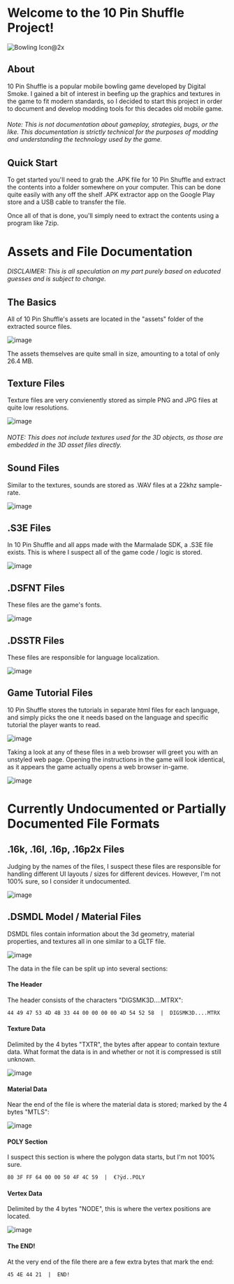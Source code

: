 # Welcome to the 10 Pin Shuffle Project!

![Bowling Icon@2x](https://user-images.githubusercontent.com/97776260/149610169-6ff8bb38-a2e8-406c-8827-28f94df16d72.png)

## About

10 Pin Shuffle is a popular mobile bowling game developed by Digital Smoke.
I gained a bit of interest in beefing up the graphics and textures in the game to fit modern standards, so I decided to start this project in order to document and develop modding tools for this decades old mobile game.

###### Note: This is not documentation about gameplay, strategies, bugs, or the like. This documentation is strictly technical for the purposes of modding and understanding the technology used by the game.

## Quick Start

To get started you'll need to grab the .APK file for 10 Pin Shuffle and extract the contents into a folder somewhere on your computer.
This can be done quite easily with any off the shelf .APK extractor app on the Google Play store and a USB cable to transfer the file.

Once all of that is done, you'll simply need to extract the contents using a program like 7zip.

# Assets and File Documentation

###### DISCLAIMER: This is all speculation on my part purely based on educated guesses and is subject to change.

## The Basics

All of 10 Pin Shuffle's assets are located in the "assets" folder of the extracted source files.

![image](https://user-images.githubusercontent.com/97776260/149610299-9cb0b07b-0fcd-45d4-b249-cd77c98c90c5.png)

The assets themselves are quite small in size, amounting to a total of only 26.4 MB.

## Texture Files

Texture files are very convienently stored as simple PNG and JPG files at quite low resolutions.

![image](https://user-images.githubusercontent.com/97776260/149610441-7064d8bb-da35-4d6f-8742-267f0c385ac6.png)

###### NOTE: This does not include textures used for the 3D objects, as those are embedded in the 3D asset files directly.

## Sound Files

Similar to the textures, sounds are stored as .WAV files at a 22khz sample-rate.

![image](https://user-images.githubusercontent.com/97776260/149610872-f3581737-2304-46ab-9535-80ec339dcc17.png)


## .S3E Files

In 10 Pin Shuffle and all apps made with the Marmalade SDK, a .S3E file exists. This is where I suspect all of the game code / logic is stored.

![image](https://user-images.githubusercontent.com/97776260/149611019-01e309c6-322f-4763-a419-e588e59b6a63.png)

## .DSFNT Files

These files are the game's fonts.

![image](https://user-images.githubusercontent.com/97776260/149611099-06b95fa2-fa33-46e7-a26d-260b2bb1aec1.png)

## .DSSTR Files

These files are responsible for language localization.

![image](https://user-images.githubusercontent.com/97776260/149611183-b00a95f5-d314-49f7-bd65-052e8e314cc9.png)


## Game Tutorial Files

10 Pin Shuffle stores the tutorials in separate html files for each language, and simply picks the one it needs based on the language and specific tutorial the player wants to read.

![image](https://user-images.githubusercontent.com/97776260/149611253-a8e66592-9ec0-4da8-ac37-6a699acdc839.png)

Taking a look at any of these files in a web browser will greet you with an unstyled web page. 
Opening the instructions in the game will look identical, as it appears the game actually opens a web browser in-game.

![image](https://user-images.githubusercontent.com/97776260/149611283-e68f8f83-c9d2-4c23-9df7-140b8237a654.png)



# Currently Undocumented or Partially Documented File Formats

## .16k, .16l, .16p, .16p2x Files

Judging by the names of the files, I suspect these files are responsible for handling different UI layouts / sizes for different devices.
However, I'm not 100% sure, so I consider it undocumented.

![image](https://user-images.githubusercontent.com/97776260/149611069-7c863ff3-e05b-4a4a-ba39-827d6691c186.png)

## .DSMDL Model / Material Files

DSMDL files contain information about the 3d geometry, material properties, and textures all in one similar to a GLTF file.

![image](https://user-images.githubusercontent.com/97776260/149611136-920d8bed-164a-43c3-9b61-89a7cc0ff472.png)

The data in the file can be split up into several sections:

#### The Header

The header consists of the characters "DIGSMK3D....MTRX":

```markdown
44 49 47 53 4D 4B 33 44 00 00 00 00 4D 54 52 58  |  DIGSMK3D....MTRX  
```

#### Texture Data

Delimited by the 4 bytes "TXTR", the bytes after appear to contain texture data. 
What format the data is in and whether or not it is compressed is still unknown.

![image](https://user-images.githubusercontent.com/97776260/149614034-591c3e1d-cb46-49b7-b046-dd5184eb94af.png)

#### Material Data

Near the end of the file is where the material data is stored; marked by the 4 bytes "MTLS":

![image](https://user-images.githubusercontent.com/97776260/149614159-83348034-fa76-4770-a3ae-df16e9fabcda.png)

#### POLY Section

I suspect this section is where the polygon data starts, but I'm not 100% sure.

```markdown
80 3F FF 64 00 00 50 4F 4C 59  |  €?ÿd..POLY
```

#### Vertex Data

Delimited by the 4 bytes "NODE", this is where the vertex positions are located.

![image](https://user-images.githubusercontent.com/97776260/149614424-e570ab08-53b0-4ec0-bdbf-129b388c405a.png)


#### The END!

At the very end of the file there are a few extra bytes that mark the end:

```markdown
45 4E 44 21  |  END!
```


